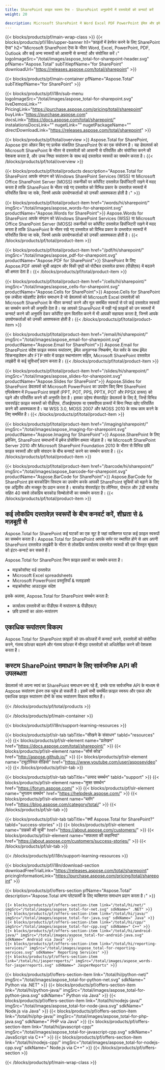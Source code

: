 ```yaml
---
title: SharePoint फ़ाइल स्वरूप ऐप्स - SharePoint अनुप्रयोगों में दस्तावेज़ों को कनवर्ट करें 
weight: 20

description: Microsoft SharePoint में Word Excel PDF PowerPoint ईमेल और इमेजिंग दस्तावेज़ स्वरूपों को कनवर्ट और संयोजित करने के लिए SharePoint फ़ाइल स्वरूप ऐप्स
---
```


{{< blocks/products/pf/main-wrap-class >}}
{{< blocks/products/pf/i18n/upper-banner h1="फ़ाइलों में हेरफेर करने के लिए SharePoint ऐप्स" h2="Microsoft SharePoint ऐप्स के भीतर Word, Excel, PowerPoint, PDF, Outlook और कई अन्य स्वरूपों को आसानी से कनवर्ट और संयोजित करें।" logoImageSrc="/total/images/aspose_total-for-sharepoint-header.svg" pfName="Aspose.Total" subTitlepfName="for SharePoint" downloadUrl="https://releases.aspose.com/total/sharepoint" >}}

{{< blocks/products/pf/main-container pfName="Aspose.Total" subTitlepfName="for SharePoint" >}}

{{< blocks/products/pf/i18n/sub-menu logoImageSrc="/total/images/aspose_total-for-sharepoint.svg" liveDemosLink="" PricingLink="https://purchase.aspose.com/pricing/total/sharepoint" buyLink="https://purchase.aspose.com" docsLink="https://docs.aspose.com/total/sharepoint/" instalationsDocsLink="" nugetLink="" nugetPackageName="" directDownloadLink="https://releases.aspose.com/total/sharepoint" >}}

{{< blocks/products/pf/total/overview >}}
Aspose.Total for SharePoint, Aspose द्वारा ऑफ़र किए गए प्रत्येक संकलित SharePoint ऐप का एक संयोजन है। यह डेवलपर्स को Microsoft SharePoint के भीतर से दस्तावेज़ों को आसानी से परिवर्तित और संयोजित करने की पेशकश करता है, और उच्च निष्ठा रूपांतरण के साथ कई दस्तावेज़ स्वरूपों का समर्थन करता है।
{{< /blocks/products/pf/total/overview >}}

{{< blocks/products/pf/total/products description="Aspose.Total for SharePoint आपके संगठन को Windows SharePoint Services (WSS) या Microsoft Office SharePoint Server (MOSS) तकनीकों पर कॉर्पोरेट दस्तावेज़ डिपॉजिटरी रखने में मदद करता है ताकि SharePoint के भीतर रखे गए दस्तावेज़ को विभिन्न प्रकार के दस्तावेज़ स्वरूपों में परिवर्तित किया जा सके, जिनमें आपके उपयोगकर्ताओं को उनकी आवश्यकता होती है।" >}}

{{< blocks/products/pf/total/product-item href="/words/hi/sharepoint/" imgSrc="/total/images/aspose_words-for-sharepoint.svg" productName="Aspose.Words for SharePoint">}}
Aspose.Words for SharePoint आपके संगठन को Windows SharePoint Services (WSS) या Microsoft Office SharePoint Server (MOSS) तकनीकों पर कॉर्पोरेट दस्तावेज़ डिपॉजिटरी रखने में मदद करता है ताकि SharePoint के भीतर रखे गए दस्तावेज़ को विभिन्न प्रकार के दस्तावेज़ स्वरूपों में परिवर्तित किया जा सके, जिनमें आपके उपयोगकर्ताओं को उनकी आवश्यकता होती है।
{{< /blocks/products/pf/total/product-item >}}

{{< blocks/products/pf/total/product-item href="/pdf/hi/sharepoint/" imgSrc="/total/images/aspose_pdf-for-sharepoint.svg" productName="Aspose.PDF for SharePoint">}}
SharePoint के लिए Aspose.PDF आपको सूची आइटम और विकी पृष्ठों को पोर्टेबल दस्तावेज़ प्रारूप (पीडीएफ) में बदलने की क्षमता देता है।
{{< /blocks/products/pf/total/product-item >}}

{{< blocks/products/pf/total/product-item href="/cells/hi/sharepoint/" imgSrc="/total/images/aspose_cells-for-sharepoint.svg" productName="Aspose.Cells for SharePoint">}}
Aspose.Cells for SharePoint एक लचीला स्प्रेडशीट हेरफेर समाधान है जो डेवलपर्स को Microsoft Excel दस्तावेज़ों को Microsoft SharePoint के भीतर कनवर्ट करने और मूल समर्थित स्वरूपों से परे कई दस्तावेज़ स्वरूपों का समर्थन करने की अनुमति देता है। यह आपको SharePoint में रखी गई फ़ाइलों को उन स्वरूपों में कनवर्ट करने की अनुमति देकर कॉर्पोरेट ज्ञान वितरित करने में भी आपकी सहायता करता है, जिनमें आपके उपयोगकर्ताओं को उनकी आवश्यकता होती है।
{{< /blocks/products/pf/total/product-item >}}

{{< blocks/products/pf/total/product-item href="/email/hi/sharepoint/" imgSrc="/total/images/aspose_email-for-sharepoint.svg" productName="Aspose.Email for SharePoint">}}
Aspose.Email for SharePoint संदेश फ़ाइल स्वरूप रूपांतरण, ईमेल अनुलग्नक निष्कर्षण, मेल सर्वर के साथ ईमेल सिंक्रनाइज़ेशन और FTP सर्वर में फ़ाइल स्थानांतरण सहित, Microsoft SharePoint दस्तावेज़ लाइब्रेरी से कई सुविधाएँ प्रदान करता है।
{{< /blocks/products/pf/total/product-item >}}

{{< blocks/products/pf/total/product-item href="/slides/hi/sharepoint/" imgSrc="/total/images/aspose_slides-for-sharepoint.svg" productName="Aspose.Slides for SharePoint">}}
Aspose.Slides for SharePoint डेवलपर्स को Microsoft PowerPoint का उपयोग किए बिना SharePoint एप्लिकेशन में PowerPoint फ़ाइलों (PPT, POT, PPS, PPTX, POT और PPSX प्रारूप) को पढ़ने और परिवर्तित करने की अनुमति देता है। इसका उद्देश्य शेयरपॉइंट डेवलपर्स के लिए है, जिन्हें विभिन्न पावरपॉइंट फ़ाइल स्वरूपों को पीडीएफ, टीआईएफएफ या एक्सपीएस प्रारूपों में बिना निष्ठा खोए परिवर्तित करने की आवश्यकता है। यह WSS 3.0, MOSS 2007 और MOSS 2010 के साथ काम करने के लिए समर्थित है।
{{< /blocks/products/pf/total/product-item >}}

{{< blocks/products/pf/total/product-item href="/imaging/sharepoint/" imgSrc="/total/images/aspose_imaging-for-sharepoint.svg" productName="Aspose.Imaging for SharePoint">}}
Aspose.SharePoint के लिए इमेजिंग, SharePoint समाधानों में इमेज प्रोसेसिंग क्षमता जोड़ता है। यह Microsoft SharePoint Server 2010 और Microsoft SharePoint Foundation 2010 के भीतर से विभिन्न छवि फ़ाइल स्वरूपों और छवि संपादन के बीच कनवर्ट करने का समर्थन करता है।
{{< /blocks/products/pf/total/product-item >}}

{{< blocks/products/pf/total/product-item href="/barcode/hi/sharepoint/" imgSrc="/total/images/aspose_barcode-for-sharepoint.svg" productName="Aspose.BarCode for SharePoint">}}
Aspose.BarCode for SharePoint इस बारकोडिंग सिस्टम का उपयोग करके आपकी SharePoint सूचियों को बढ़ाने के लिए एक अद्वितीय और मजबूत ऐप प्रदान करता है। बारकोड शेयरपॉइंट ऐप लीनियर, पोस्टल और 2डी बारकोड सहित 40 सबसे लोकप्रिय बारकोड सिम्बोलोजी का समर्थन करता है।
{{< /blocks/products/pf/total/product-item >}}

<!--<p></p>-->
<div class="col-lg-12">
 <h2 class="h2title">
  <a class="anchor" id="features" name="features">
  </a>
  कई लोकप्रिय दस्तावेज़ स्वरूपों के बीच कनवर्ट करें, शीघ्रता से &amp; मज़बूती से
 </h2>
 <p>
  Aspose.Total for SharePoint कई घटकों का एक सूट है जहां व्यक्तिगत घटक कई फ़ाइल स्वरूपों का समर्थन करता है। Aspose.Total for SharePoint आपके सर्वर पर स्थापित होने से आप अपनी SharePoint दस्तावेज़ लाइब्रेरी के भीतर से लोकप्रिय कार्यालय दस्तावेज़ स्वरूपों की एक विस्तृत श्रृंखला को इंटर-कन्वर्ट कर सकते हैं।
 </p>
 <p>
  Aspose.Total for SharePoint निम्न फ़ाइल प्रकारों का समर्थन करता है।
 </p>
 <ul class="unstyled">
  <li>
   माइक्रोसॉफ्ट वर्ड दस्तावेज़
  </li>
  <li>
   Microsoft Excel spreadsheets
  </li>
  <li>
   Microsoft PowerPoint प्रस्तुतियाँ &amp; स्लाइडशो
  </li>
  <li>
   माइक्रोसॉफ्ट आउटलुक संदेश
  </li>
 </ul>
 <p>
  इसके अलावा, Aspose.Total for SharePoint समर्थन करता है:
 </p>
 <ul class="unstyled">
  <li>
   कार्यालय दस्तावेजों का पीडीएफ में रूपांतरण &amp; पीडीएफ/ए
  </li>
  <li>
   छवि प्रारूपों का अंतर-रूपांतरण
  </li>
 </ul>
</div>
<div class="col-lg-12">
 <h2 class="h2title">
  एकाधिक रूपांतरण विकल्प
 </h2>
 <p>
  Aspose.Total for SharePoint फ़ाइलों को उप-फ़ोल्डरों में कनवर्ट करने, दस्तावेज़ों को संयोजित करने, गंतव्य फ़ोल्डर बदलने और गंतव्य फ़ोल्डर में मौजूदा दस्तावेज़ों को अधिलेखित करने की पेशकश करता है।
 </p>
</div>
<div class="col-lg-12">
 <h2 class="h2title">
  कस्टम SharePoint समाधान के लिए सार्वजनिक API की उपलब्धता
 </h2>
 <p>
  डेवलपर्स जो अपना स्वयं का SharePoint समाधान बना रहे हैं, उनके पास सार्वजनिक API के माध्यम से Aspose रूपांतरण इंजन तक पहुंच हो सकती है। इसमें सभी समर्थित फ़ाइल स्वरूप और एकल और एकाधिक फ़ाइल रूपांतरण दोनों के साथ रूपांतरण विकल्प शामिल हैं।
 </p>
</div>
<!--Feature-section Start-->
<!--Feature-section End-->

{{< /blocks/products/pf/total/products >}}

{{< /blocks/products/pf/main-container >}}


{{< blocks/products/pf/i18n/support-learning-resources >}}

{{< blocks/products/pf/slr-tab tabTitle="सीखने के संसाधन" tabId="resources" >}}
{{< blocks/products/pf/slr-element name="प्रलेखन" href="https://docs.aspose.com/total/sharepoint/" >}} 
{{< blocks/products/pf/slr-element name="सोर्स कोड" href="http://aspose.github.io/" >}} 
{{< blocks/products/pf/slr-element name="ट्यूटोरियल वीडियो" href="https://www.youtube.com/user/asposevideo" >}} 
{{< /blocks/products/pf/slr-tab >}}

{{< blocks/products/pf/slr-tab tabTitle="उत्पाद समर्थन" tabId="support" >}}
{{< blocks/products/pf/slr-element name="मुफ्त समर्थन" href="https://forum.aspose.com/" >}} 
{{< blocks/products/pf/slr-element name="भुगतान समर्थन" href="https://helpdesk.aspose.com/" >}} 
{{< blocks/products/pf/slr-element name="ब्लॉग" href="https://blog.aspose.com/category/total/" >}} 
{{< /blocks/products/pf/slr-tab >}}

{{< blocks/products/pf/slr-tab tabTitle="क्यों Aspose.Total for SharePoint?" tabId="success-stories" >}}
{{< blocks/products/pf/slr-element name="ग्राहकों की सूची" href="https://about.aspose.com/customers/" >}} 
{{< blocks/products/pf/slr-element name="सफलता की कहानियां" href="https://about.aspose.com/customers/success-stories/" >}} 
{{< /blocks/products/pf/slr-tab >}}

{{< /blocks/products/pf/i18n/support-learning-resources >}}

{{< blocks/products/pf/i18n/download-section downloadFreeTrialLink="https://releases.aspose.com/total/sharepoint" pricingInformationLink="https://purchase.aspose.com/pricing/total/sharepoint" >}}

{{< blocks/products/pf/offers-section pfName="Aspose.Total" description="Aspose.Total अन्य प्लेटफार्मों के लिए व्यक्तिगत समाधान प्रदान करता है।" >}}

    {{< blocks/products/pf/offers-section-item link="/total/hi/net/" imgSrc="/total/images/aspose_total-for-net.svg" sdkName=" .NET" >}}
    {{< blocks/products/pf/offers-section-item link="/total/hi/java/" imgSrc="/total/images/aspose_total-for-java.svg" sdkName=" Java" >}}
    {{< blocks/products/pf/offers-section-item link="/total/hi/cpp/" imgSrc="/total/images/aspose_total-for-cpp.svg" sdkName=" C++" >}}
    {{< blocks/products/pf/offers-section-item link="/total/hi/android-java/" imgSrc="/total/images/aspose_total-for-android-java.svg" sdkName=" Android via Java" >}}
    {{< blocks/products/pf/offers-section-item link="/total/hi/reporting-services/" imgSrc="/total/images/aspose_total-for-reporting-services.svg" sdkName=" Reporting Services" >}}
    {{< blocks/products/pf/offers-section-item link="/total/hi/jasperreports/" imgSrc="/total/images/aspose_words-for-jasperreports.svg" sdkName=" JasperReports" >}}
 {{< blocks/products/pf/offers-section-item link="/total/hi/python-net/" imgSrc="/total/images/aspose_total-for-python-net.svg" sdkName=" Python via .NET" >}}
 {{< blocks/products/pf/offers-section-item link="/total/hi/python-java/" imgSrc="/total/images/aspose_total-for-python-java.svg" sdkName=" Python via Java" >}}
 {{< blocks/products/pf/offers-section-item link="/total/hi/nodejs-java/" imgSrc="/total/images/aspose_total-for-node-java.svg" sdkName=" Node.js via Java" >}}
 {{< blocks/products/pf/offers-section-item link="/total/hi/php-java/" imgSrc="/total/images/aspose_total-for-php-java.svg" sdkName=" PHP via Java" >}}
{{< blocks/products/pf/offers-section-item link="/total/hi/javascript-cpp/" imgSrc="/total/images/aspose_total-for-javascript-cpp.svg" sdkName=" JavaScript via C++" >}}
{{< blocks/products/pf/offers-section-item link="/total/hi/nodejs-cpp/" imgSrc="/total/images/aspose_total-for-nodejs-cpp.svg" sdkName=" Node.js via C++" >}}
{{< /blocks/products/pf/offers-section >}}

{{< /blocks/products/pf/main-wrap-class >}}